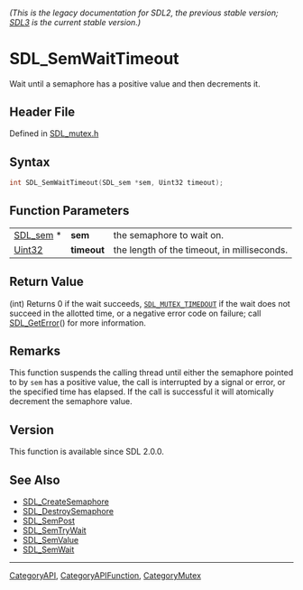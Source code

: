 ###### (This is the legacy documentation for SDL2, the previous stable version; [SDL3](https://wiki.libsdl.org/SDL3/) is the current stable version.)
# SDL_SemWaitTimeout

Wait until a semaphore has a positive value and then decrements it.

## Header File

Defined in [SDL_mutex.h](https://github.com/libsdl-org/SDL/blob/SDL2/include/SDL_mutex.h)

## Syntax

```c
int SDL_SemWaitTimeout(SDL_sem *sem, Uint32 timeout);
```

## Function Parameters

|                      |             |                                             |
| -------------------- | ----------- | ------------------------------------------- |
| [SDL_sem](SDL_sem) * | **sem**     | the semaphore to wait on.                   |
| [Uint32](Uint32)     | **timeout** | the length of the timeout, in milliseconds. |

## Return Value

(int) Returns 0 if the wait succeeds,
[`SDL_MUTEX_TIMEDOUT`](SDL_MUTEX_TIMEDOUT) if the wait does not succeed in
the allotted time, or a negative error code on failure; call
[SDL_GetError](SDL_GetError)() for more information.

## Remarks

This function suspends the calling thread until either the semaphore
pointed to by `sem` has a positive value, the call is interrupted by a
signal or error, or the specified time has elapsed. If the call is
successful it will atomically decrement the semaphore value.

## Version

This function is available since SDL 2.0.0.

## See Also

- [SDL_CreateSemaphore](SDL_CreateSemaphore)
- [SDL_DestroySemaphore](SDL_DestroySemaphore)
- [SDL_SemPost](SDL_SemPost)
- [SDL_SemTryWait](SDL_SemTryWait)
- [SDL_SemValue](SDL_SemValue)
- [SDL_SemWait](SDL_SemWait)

----
[CategoryAPI](CategoryAPI), [CategoryAPIFunction](CategoryAPIFunction), [CategoryMutex](CategoryMutex)

